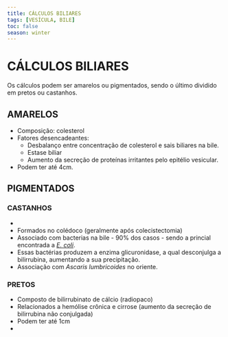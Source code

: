 ```yaml
---
title: CÁLCULOS BILIARES
tags: [VESÍCULA, BILE]
toc: false
season: winter
---
```


# CÁLCULOS BILIARES
Os cálculos podem ser amarelos ou pigmentados, sendo o último dividido em pretos ou castanhos.

## AMARELOS
- Composição: colesterol
- Fatores desencadeantes:
	- Desbalanço entre concentração de colesterol e sais biliares na bile.
	- Estase biliar
	- Aumento da secreção de proteínas irritantes pelo epitélio vesicular.
- Podem ter até 4cm.

## PIGMENTADOS
### CASTANHOS
- 
- Formados no colédoco (geralmente após colecistectomia)
- Associado com bacterias na bile - 90% dos casos - sendo a princial encontrada a [_E. coli_](Escherichia%20coli.md).
- Essas bactérias produzem a enzima glicuronidase, a qual desconjulga a bilirrubina, aumentando a sua precipitação.
- Associação com _Ascaris lumbricoides_ no oriente.

### PRETOS
- Composto de bilirrubinato de cálcio (radiopaco)
- Relacionados a hemólise crônica e cirrose (aumento da secreção de bilirrubina não conjulgada)
- Podem ter até 1cm
- 